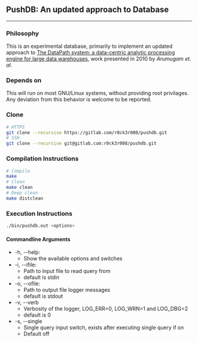 ## PushDB: An updated approach to Database
___


### Philosophy
This is an experimental database, primarily to implement an updated approach to [The DataPath system: a data-centric analytic processing engine for large data warehouses](https://dl.acm.org/doi/abs/10.1145/1807167.1807224), work presented in 2010 by _Arumugam et. al_.

### Depends on
This will run on most GNU/Linux systems, without providing root privilages.
Any deviation from this behavior is welcome to be reported.

### Clone
```bash
# HTTPS
git clone --recursive https://gitlab.com/r0ck3r008/pushdb.git
# SSH
git clone --recursive git@gitlab.com:r0ck3r008/pushdb.git
```
### Compilation Instructions
```bash
# Compile
make
# Clean
make clean
# Deep clean
make distclean
```
### Execution Instructions
```bash
./bin/pushdb.out <options>
```
#### Commandline Arguments
* -h, --help:
	* Show the available options and switches
* -i, --ifile:
	* Path to input file to read query from
	* default is stdin
* -o, --ofile:
	* Path to output file logger messages
	* default is stdout
* -v, --verb
	* Verbosity of the logger, LOG_ERR=0, LOG_WRN=1 and LOG_DBG=2
	* default is 0
* -s, --single
	* Single query input switch, exists after executing single query if on
	* Default off
